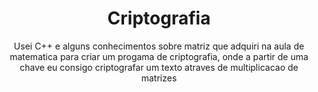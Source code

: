 <h1 align="center">Criptografia</h1>

<p align="center">Usei C++ e alguns conhecimentos sobre matriz que adquiri na aula de<br> matematica para criar um progama de criptografia, onde a partir de uma chave eu consigo criptografar um texto atraves de multiplicacao de matrizes</p>
 
